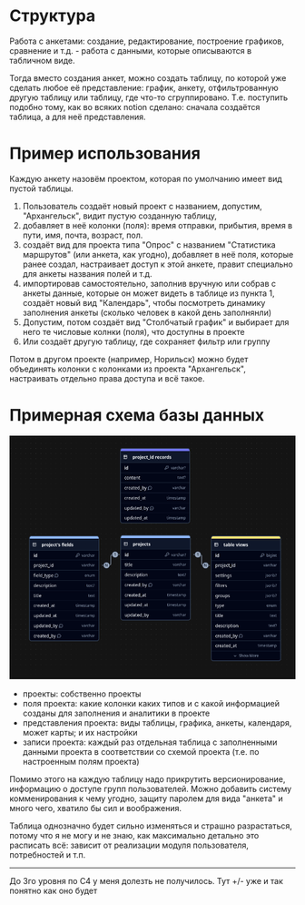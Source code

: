 # Структура
Работа с анкетами: создание, редактирование, построение графиков, сравнение и т.д. - работа с данными, которые описываются в табличном виде.

Тогда вместо создания анкет, можно создать таблицу, по которой уже сделать любое её представление: график, анкету, отфильтрованную другую таблицу или таблицу, где что-то сгруппировано. Т.е. поступить подобно тому, как во всяких notion сделано: сначала создаётся таблица, а для неё представления.

# Пример использования
Каждую анкету назовём проектом, которая по умолчанию имеет вид пустой таблицы.

1. Пользователь создаёт новый проект с названием, допустим, "Архангельск", видит пустую созданную таблицу,
2. добавляет в неё колонки (поля): время отправки, прибытия, время в пути, имя, почта, возраст, пол. 
3. создаёт вид для проекта типа "Опрос" с названием "Статистика маршрутов" (или анкета, как угодно), добавляет в неё поля, которые ранее создал, настраивает доступ к этой анкете, правит специально для анкеты названия полей и т.д.
4. импортировав самостоятельно, заполнив вручную или собрав с анкеты данные, которые он может видеть в таблице из пункта 1, создаёт новый вид "Календарь", чтобы посмотреть динамику заполнения анкеты (сколько человек в какой день заполнянли)
5. Допустим, потом создаёт вид "Столбчатый график" и выбирает для него те числовые колнки (поля), что доступны в проекте
6. Или создаёт другую таблицу, где сохраняет фильтр или группу

Потом в другом проекте (например, Норильск) можно будет объединять колонки с колонками из проекта "Архангельск", настраивать отдельно права доступа и всё такое.

# Примерная схема базы данных

![](./swappy-20250331_052450.png)

- проекты: собственно проекты
- поля проекта: какие колонки каких типов и с какой информацией созданы для заполнения и аналитики в проекте
- представления проекта: виды таблицы, графика, анкеты, календаря, может карты; и их настройки
- записи проекта: каждый раз отдельная таблица с заполненными данными проекта в соответствии со схемой проекта (т.е. по настроенным полям проекта) 

Помимо этого на каждую таблицу надо прикрутить версионирование, информацию о доступе групп пользователей. Можно добавить систему комменирования к чему угодно, защиту паролем для вида "анкета" и много чего, хватило бы сил и воображения.

Таблица однозначно будет сильно изменяться и страшно разрастаться, потому что я не могу и не знаю, как максимально детально это расписать всё: зависит от реализации модуля пользователя, потребностей и т.п.

---

До 3го уровня по C4 у меня долезть не получилось. Тут +/- уже и так понятно как оно будет